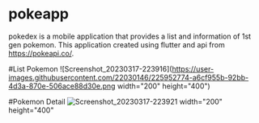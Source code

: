 # pokeapp

pokedex is a mobile application that provides a list and information of 1st gen pokemon. This application created using flutter and api from https://pokeapi.co/.

#List Pokemon
![Screenshot_20230317-223916](https://user-images.githubusercontent.com/22030146/225952774-a6cf955b-92bb-4d3a-870e-506ace88d30e.png width="200" height="400")

#Pokemon Detail
![Screenshot_20230317-223921](https://user-images.githubusercontent.com/22030146/225952802-73ce0bd9-eed8-42f0-a2aa-da4bb108a687.png) width="200" height="400"
